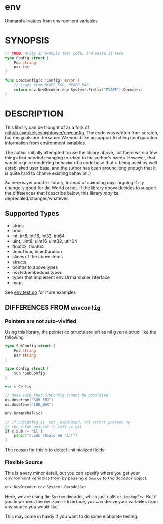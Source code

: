 # env

Unmarshal values from environment variables

# SYNOPSIS

```go
// TODO: Write an example test code, and paste it here
type Config struct {
    Foo string
    Bar int
}

func LoadConfig(c *Config) error {
    // Loads from MYAPP_FOO, MYAPP_BAR
    return env.NewDecoder(env.System).Prefix("MYAPP").Decode(c)
}
```

# DESCRIPTION

This library can be thought of as a fork of [github.com/kelseyhightower/envconfig](https://github.com/kelseyhightower/envconfig). The code was written from scratch, but the goals are the same: We would like to support fetching configuration information from environment variables.

The author initially attempted to use the library above, but there were a few things that needed changing to adapt to the author's needs. However, that would require modifying behavior of a code base that is being used by well established user base, and the author has been around long enough that it is quite hard to chanve existing behavior :)

So here is yet another library, instead of spending days arguing if my change is good for the World or not. If the library above decides to support the differences that I describe below, this library *may* be deprecated/changed/whatever.

## Supported Types

* string
* bool
* int, int8, int16, int32, int64
* uint, uint8, uint16, uint32, utin64
* float32, float64
* time.Time, time.Duration
* slices of the above items
* structs
* pointer to above types
* nested/embedded types
* types that implement env.Unmarshaler interface
* maps

See [env_test.go](./env_test.go) for more examples

## DIFFERENCES FROM `envconfig`

### Pointers are not auto-vivified

Using this library, the pointer-to-structs are left as nil given a struct like the following:

```go
type SubConfig struct {
    Foo string
    Bar string
}

type Config struct {
    Sub *SubConfig
}

var c Config

// Make sure that SubConfig cannot be populated
os.Unsetenv("SUB_FOO")
os.Unsetenv("SUB_BAR")

env.Unmarshal(&c)

// If SubConfig is _not_ populated, the struct pointed by
// the c.Sub pointer is left as nil
if c.Sub != nil {
    panic("c.Sub should be nil!")
}
```

The reason for this is to detect unitinialized fields.

### Flexible Source

This is a very minor detail, but you can specify where you get your environment variables from by passing a `Source` to the decoder object.

```go
env.NewDecoder(env.System).Decode(&c)
```

Here, we are using the `System` decoder, which just calls `os.LookupEnv`. But if you implement the `env.Source` interface, you can derive your variables from any source you would like.

This may come in handy if you want to do some elaborate testing.